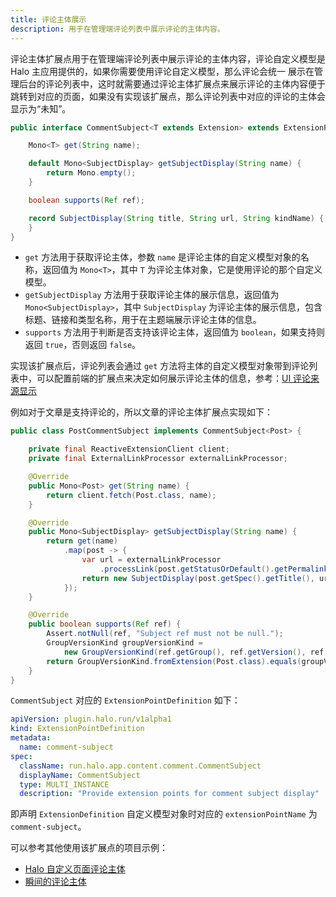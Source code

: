 ```yaml
---
title: 评论主体展示
description: 用于在管理端评论列表中展示评论的主体内容。
---
```


评论主体扩展点用于在管理端评论列表中展示评论的主体内容，评论自定义模型是 Halo 主应用提供的，如果你需要使用评论自定义模型，那么评论会统一
展示在管理后台的评论列表中，这时就需要通过评论主体扩展点来展示评论的主体内容便于跳转到对应的页面，如果没有实现该扩展点，那么评论列表中对应的评论的主体会显示为“未知”。

```java
public interface CommentSubject<T extends Extension> extends ExtensionPoint {

    Mono<T> get(String name);

    default Mono<SubjectDisplay> getSubjectDisplay(String name) {
        return Mono.empty();
    }

    boolean supports(Ref ref);

    record SubjectDisplay(String title, String url, String kindName) {
    }
}
```

- `get` 方法用于获取评论主体，参数 `name` 是评论主体的自定义模型对象的名称，返回值为 `Mono<T>`，其中 `T` 为评论主体对象，它是使用评论的那个自定义模型。
- `getSubjectDisplay` 方法用于获取评论主体的展示信息，返回值为 `Mono<SubjectDisplay>`，其中 `SubjectDisplay` 为评论主体的展示信息，包含标题、链接和类型名称，用于在主题端展示评论主体的信息。
- `supports` 方法用于判断是否支持该评论主体，返回值为 `boolean`，如果支持则返回 `true`，否则返回 `false`。

实现该扩展点后，评论列表会通过 `get` 方法将主体的自定义模型对象带到评论列表中，可以配置前端的扩展点来决定如何展示评论主体的信息，参考：[UI 评论来源显示](../ui/comment-subject-ref-create.md)

例如对于文章是支持评论的，所以文章的评论主体扩展点实现如下：

```java
public class PostCommentSubject implements CommentSubject<Post> {

    private final ReactiveExtensionClient client;
    private final ExternalLinkProcessor externalLinkProcessor;

    @Override
    public Mono<Post> get(String name) {
        return client.fetch(Post.class, name);
    }

    @Override
    public Mono<SubjectDisplay> getSubjectDisplay(String name) {
        return get(name)
            .map(post -> {
                var url = externalLinkProcessor
                    .processLink(post.getStatusOrDefault().getPermalink());
                return new SubjectDisplay(post.getSpec().getTitle(), url, "文章");
            });
    }

    @Override
    public boolean supports(Ref ref) {
        Assert.notNull(ref, "Subject ref must not be null.");
        GroupVersionKind groupVersionKind =
            new GroupVersionKind(ref.getGroup(), ref.getVersion(), ref.getKind());
        return GroupVersionKind.fromExtension(Post.class).equals(groupVersionKind);
    }
}
```

`CommentSubject` 对应的 `ExtensionPointDefinition` 如下：

```yaml
apiVersion: plugin.halo.run/v1alpha1
kind: ExtensionPointDefinition
metadata:
  name: comment-subject
spec:
  className: run.halo.app.content.comment.CommentSubject
  displayName: CommentSubject
  type: MULTI_INSTANCE
  description: "Provide extension points for comment subject display"
```

即声明 `ExtensionDefinition` 自定义模型对象时对应的 `extensionPointName` 为 `comment-subject`。

可以参考其他使用该扩展点的项目示例：

- [Halo 自定义页面评论主体](https://github.com/halo-dev/halo/blob/main/application/src/main/java/run/halo/app/content/comment/SinglePageCommentSubject.java)
- [瞬间的评论主体](https://github.com/halo-sigs/plugin-moments/blob/096b1b3e4a2ca44b6f858ba1181b62eeff64a139/src/main/java/run/halo/moments/MomentCommentSubject.java#L25)
